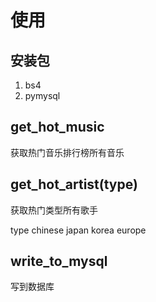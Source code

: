 # 使用
## 安装包
1. bs4
2. pymysql
## get_hot_music
获取热门音乐排行榜所有音乐
## get_hot_artist(type)
获取热门类型所有歌手

type 
chinese japan korea europe
## write_to_mysql
写到数据库
